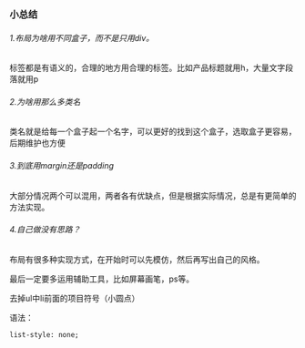 ### 小总结

###### 1.布局为啥用不同盒子，而不是只用div。

标签都是有语义的，合理的地方用合理的标签。比如产品标题就用h，大量文字段落就用p

###### 2.为啥用那么多类名

类名就是给每一个盒子起一个名字，可以更好的找到这个盒子，选取盒子更容易，后期维护也方便

###### 3.到底用margin还是padding

大部分情况两个可以混用，两者各有优缺点，但是根据实际情况，总是有更简单的方法实现。

###### 4.自己做没有思路？

布局有很多种实现方式，在开始时可以先模仿，然后再写出自己的风格。

最后一定要多运用辅助工具，比如屏幕画笔，ps等。



去掉ul中li前面的项目符号（小圆点）

语法：

```
list-style: none;
```


